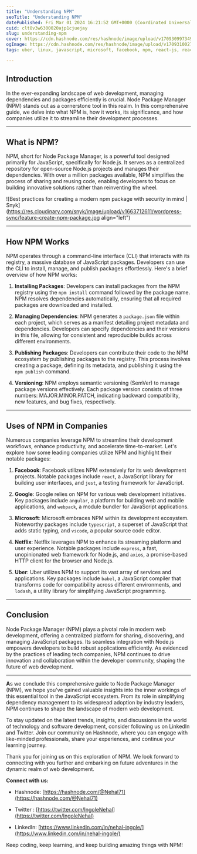 ```yaml
---
title: "Understanding NPM"
seoTitle: "Understanding NPM"
datePublished: Fri Mar 01 2024 16:21:52 GMT+0000 (Coordinated Universal Time)
cuid: clt8v3w6300020ajp1cjuejay
slug: understanding-npm
cover: https://cdn.hashnode.com/res/hashnode/image/upload/v1709309973491/8c911227-7a48-4dcd-a994-cf2a591081fa.jpeg
ogImage: https://cdn.hashnode.com/res/hashnode/image/upload/v1709310027035/12e1feea-782b-4e7d-841d-aa4962772c8c.jpeg
tags: uber, linux, javascript, microsoft, facebook, npm, react-js, reactjs, google, 2articles1week, learn-in-public, npm-publish

---
```


## **Introduction**

In the ever-expanding landscape of web development, managing dependencies and packages efficiently is crucial. Node Package Manager (NPM) stands out as a cornerstone tool in this realm. In this comprehensive guide, we delve into what NPM is, how it works, its significance, and how companies utilize it to streamline their development processes.

---

## **What is NPM?**

NPM, short for Node Package Manager, is a powerful tool designed primarily for JavaScript, specifically for Node.js. It serves as a centralized repository for open-source Node.js projects and manages their dependencies. With over a million packages available, NPM simplifies the process of sharing and reusing code, enabling developers to focus on building innovative solutions rather than reinventing the wheel.

![Best practices for creating a modern npm package with security in mind |  Snyk](https://res.cloudinary.com/snyk/image/upload/v1663712611/wordpress-sync/feature-create-npm-package.jpg align="left")

---

## **How NPM Works**

NPM operates through a command-line interface (CLI) that interacts with its registry, a massive database of JavaScript packages. Developers can use the CLI to install, manage, and publish packages effortlessly. Here's a brief overview of how NPM works:

1. **Installing Packages**: Developers can install packages from the NPM registry using the `npm install` command followed by the package name. NPM resolves dependencies automatically, ensuring that all required packages are downloaded and installed.
    
2. **Managing Dependencies**: NPM generates a `package.json` file within each project, which serves as a manifest detailing project metadata and dependencies. Developers can specify dependencies and their versions in this file, allowing for consistent and reproducible builds across different environments.
    
3. **Publishing Packages**: Developers can contribute their code to the NPM ecosystem by publishing packages to the registry. This process involves creating a package, defining its metadata, and publishing it using the `npm publish` command.
    
4. **Versioning**: NPM employs semantic versioning (SemVer) to manage package versions effectively. Each package version consists of three numbers: MAJOR.MINOR.PATCH, indicating backward compatibility, new features, and bug fixes, respectively.
    

---

## **Uses of NPM in Companies**

Numerous companies leverage NPM to streamline their development workflows, enhance productivity, and accelerate time-to-market. Let's explore how some leading companies utilize NPM and highlight their notable packages:

1. **Facebook**: Facebook utilizes NPM extensively for its web development projects. Notable packages include `react`, a JavaScript library for building user interfaces, and `jest`, a testing framework for JavaScript.
    
2. **Google**: Google relies on NPM for various web development initiatives. Key packages include `angular`, a platform for building web and mobile applications, and `webpack`, a module bundler for JavaScript applications.
    
3. **Microsoft**: Microsoft embraces NPM within its development ecosystem. Noteworthy packages include `typescript`, a superset of JavaScript that adds static typing, and `vscode`, a popular source code editor.
    
4. **Netflix**: Netflix leverages NPM to enhance its streaming platform and user experience. Notable packages include `express`, a fast, unopinionated web framework for Node.js, and `axios`, a promise-based HTTP client for the browser and Node.js.
    
5. **Uber**: Uber utilizes NPM to support its vast array of services and applications. Key packages include `babel`, a JavaScript compiler that transforms code for compatibility across different environments, and `lodash`, a utility library for simplifying JavaScript programming.
    

---

## **Conclusion**

Node Package Manager (NPM) plays a pivotal role in modern web development, offering a centralized platform for sharing, discovering, and managing JavaScript packages. Its seamless integration with Node.js empowers developers to build robust applications efficiently. As evidenced by the practices of leading tech companies, NPM continues to drive innovation and collaboration within the developer community, shaping the future of web development.

---

**A**s we conclude this comprehensive guide to Node Package Manager (NPM), we hope you've gained valuable insights into the inner workings of this essential tool in the JavaScript ecosystem. From its role in simplifying dependency management to its widespread adoption by industry leaders, NPM continues to shape the landscape of modern web development.

To stay updated on the latest trends, insights, and discussions in the world of technology and software development, consider following us on LinkedIn and Twitter. Join our community on Hashnode, where you can engage with like-minded professionals, share your experiences, and continue your learning journey.

Thank you for joining us on this exploration of NPM. We look forward to connecting with you further and embarking on future adventures in the dynamic realm of web development.

**Connect with us:**

* Hashnode: [https://hashnode.com/@Nehal71](https://hashnode.com/@Nehal71)
    
* Twitter : [https://twitter.com/IngoleNehal](https://twitter.com/IngoleNehal)
    
* LinkedIn: [https://www.linkedin.com/in/nehal-ingole/](https://www.linkedin.com/in/nehal-ingole/)
    

Keep coding, keep learning, and keep building amazing things with NPM!